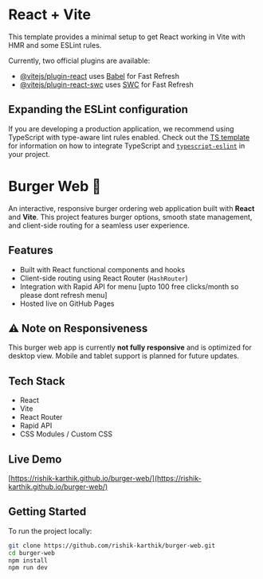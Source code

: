 # React + Vite

This template provides a minimal setup to get React working in Vite with HMR and some ESLint rules.

Currently, two official plugins are available:

- [@vitejs/plugin-react](https://github.com/vitejs/vite-plugin-react/blob/main/packages/plugin-react) uses [Babel](https://babeljs.io/) for Fast Refresh
- [@vitejs/plugin-react-swc](https://github.com/vitejs/vite-plugin-react/blob/main/packages/plugin-react-swc) uses [SWC](https://swc.rs/) for Fast Refresh

## Expanding the ESLint configuration

If you are developing a production application, we recommend using TypeScript with type-aware lint rules enabled. Check out the [TS template](https://github.com/vitejs/vite/tree/main/packages/create-vite/template-react-ts) for information on how to integrate TypeScript and [`typescript-eslint`](https://typescript-eslint.io) in your project.

# Burger Web 🍔

An interactive, responsive burger ordering web application built with **React** and **Vite**. This project features  burger options, smooth state management, and client-side routing for a seamless user experience.

## Features

- Built with React functional components and hooks  
- Client-side routing using React Router (`HashRouter`)   
- Integration with Rapid API for menu [upto 100 free clicks/month so please dont refresh menu]
- Hosted live on GitHub Pages

## ⚠️ Note on Responsiveness

This burger web app is currently **not fully responsive** and is optimized for desktop view. Mobile and tablet support is planned for future updates.

## Tech Stack

- React  
- Vite  
- React Router  
- Rapid API  
- CSS Modules / Custom CSS  

## Live Demo

[https://rishik-karthik.github.io/burger-web/](https://rishik-karthik.github.io/burger-web/)

## Getting Started

To run the project locally:

```bash
git clone https://github.com/rishik-karthik/burger-web.git
cd burger-web
npm install
npm run dev

